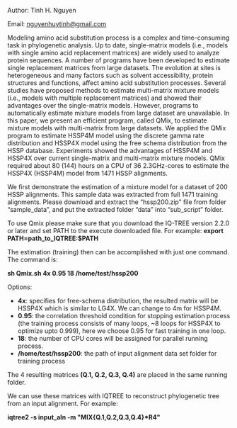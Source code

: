 Author: Tinh H. Nguyen

Email: nguyenhuytinh@gmail.com

Modeling amino acid substitution process is a complex and time-consuming task in phylogenetic analysis. Up to date, single-matrix models (i.e., models with single amino acid replacement matrices) are widely used to analyze protein sequences. A number of programs have been developed to estimate single replacement matrices from large datasets. The evolution at sites is heterogeneous and many factors such as solvent accessibility, protein structures and functions, affect amino acid substitution processes. Several studies have proposed methods to estimate multi-matrix mixture models (i.e., models with multiple replacement matrices) and showed their advantages over the single-matrix models. However, programs to automatically estimate mixture models from large dataset are unavailable.  In this paper, we present an efficient program, called QMix, to estimate mixture models with multi-matrix from large datasets. We applied the QMix program to estimate HSSP4M model using the discrete gamma rate distribution and HSSP4X model using the free schema distribution from the HSSP database. Experiments showed the advantages of HSSP4M and HSSP4X over current single-matrix and multi-matrix mixture models. QMix required about 80 (144) hours on a CPU of 36 2.3GHz-cores to estimate the HSSP4X (HSSP4M) model from 1471 HSSP alignments.

We first demonstrate the estimation of a mixture model for a dataset of 200 HSSP alignments. This sample data was extracted from full 1471 training alignments. Please download and extract the “hssp200.zip” file from folder “sample_data”, and put the extracted folder “data” into “sub_script” folder. 

To use Qmix please make sure that you download the IQ-TREE version 2.2.0 or later and set PATH to the execute downloaded file. For example:
**export PATH=path_to_IQTREE:$PATH**

The estimation (training) then can be accomplished with just one command. The command is:

**sh Qmix.sh 4x 0.95 18 /home/test/hssp200**

Options:
-	**4x**: specifies for free-schema distribution, the resulted matrix will be HSSP4X which is similar to LG4X. We can change to 4m for HSSP4M.
-	**0.95**: the correlation threshold condition for stopping estimation process (the training process consists of many loops, ~8 loops for HSSP4X to optimize upto 0.999), here we choose 0.95 for fast training in one loop.
-	**18**: the number of CPU cores will be assigned for parallel running process.
-	**/home/test/hssp200**: the path of input alignment data set folder for training process

The 4 resulting matrices **(Q.1, Q.2, Q.3, Q.4)** are placed in the same running folder.

We can use these matrices with IQTREE to reconstruct phylogenetic tree from an input alignment. For example:

**iqtree2 -s input_aln -m "MIX{Q.1,Q.2,Q.3,Q.4}\*R4"**

